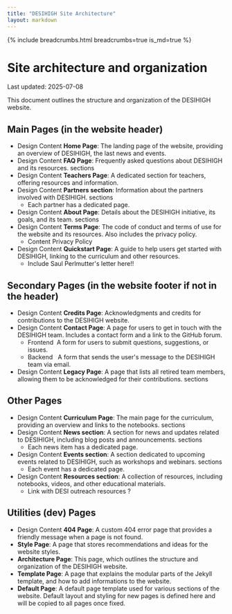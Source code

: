 ```yaml
---
title: "DESIHIGH Site Architecture"
layout: markdown
---
```


{% include breadcrumbs.html breadcrumbs=true is_md=true %}

# Site architecture and organization
<p class="subtitle">Last updated: 2025-07-08</p>

This document outlines the structure and organization of the DESIHIGH website.

## Main Pages (in the website header)

- <span class="tag is-success">Design</span> 
  <span class="tag is-success">Content</span>
  **Home Page**: The landing page of the website, providing an overview of DESIHIGH, the last news and events.
- <span class="tag is-success">Design</span>
  <span class="tag is-success">Content</span>
  **FAQ Page**: Frequently asked questions about DESIHIGH and its resources.
  <span class="tag is-danger">sections</span>
- <span class="tag is-danger">Design</span>
  <span class="tag is-danger">Content</span>
  **Teachers Page**: A dedicated section for teachers, offering resources and information.
- <span class="tag is-success">Design</span>
  <span class="tag is-success">Content</span>
  **Partners section**: Information about the partners involved with DESIHIGH.
  <span class="tag is-danger">sections</span>
  - Each partner has a dedicated page.
- <span class="tag is-success">Design</span>
  <span class="tag is-success">Content</span>
  **About Page**: Details about the DESIHIGH initiative, its goals, and its team.
  <span class="tag is-danger">sections</span>
- <span class="tag is-success">Design</span>
  <span class="tag is-success">Content</span>
  **Terms Page**: The code of conduct and terms of use for the website and its resources. Also includes the privacy policy.
    - <span class="tag is-danger">Content</span> Privacy Policy
- <span class="tag is-danger">Design</span>
  <span class="tag is-danger">Content</span>
  **Quickstart Page**: A guide to help users get started with DESIHIGH, linking to the curriculum and other resources.
    - Include Saul Perlmutter's letter here!!

## Secondary Pages (in the website footer if not in the header)

- <span class="tag is-success">Design</span>
  <span class="tag is-success">Content</span>
  **Credits Page**: Acknowledgments and credits for contributions to the DESIHIGH website.
- <span class="tag is-success">Design</span>
  <span class="tag is-success">Content</span>
  **Contact Page**: A page for users to get in touch with the DESIHIGH team. Includes a contact form and a link to the GitHub forum.
  - <span class="tag is-success">Frontend&nbsp;</span> A form for users to submit questions, suggestions, or issues.
  - <span class="tag is-danger">Backend &nbsp;</span> A form that sends the user's message to the DESIHIGH team via email.
- <span class="tag is-success">Design</span>
  <span class="tag is-success">Content</span>
  **Legacy Page**: A page that lists all retired team members, allowing them to be acknowledged for their contributions.
  <span class="tag is-danger">sections</span>

## Other Pages
- <span class="tag is-success">Design</span>
  <span class="tag is-success">Content</span>
  **Curriculum Page**: The main page for the curriculum, providing an overview and links to the notebooks.
  <span class="tag is-danger">sections</span>
- <span class="tag is-success">Design</span>
  <span class="tag is-success">Content</span>
  **News section**: A section for news and updates related to DESIHIGH, including blog posts and announcements.
  <span class="tag is-danger">sections</span>
  - Each news item has a dedicated page.
- <span class="tag is-success">Design</span>
  <span class="tag is-success">Content</span>
  **Events section**: A section dedicated to upcoming events related to DESIHIGH, such as workshops and webinars.
  <span class="tag is-danger">sections</span>
  - Each event has a dedicated page.
- <span class="tag is-danger">Design</span>
  <span class="tag is-danger">Content</span>
  **Resources section**: A collection of resources, including notebooks, videos, and other educational materials.
    - Link with DESI outreach resources ?

## Utilities (dev) Pages
- <span class="tag is-success">Design</span>
  <span class="tag is-success">Content</span>
  **404 Page**: A custom 404 error page that provides a friendly message when a page is not found.
- **Style Page**: A page that stores recommendations and ideas for the website styles.
- **Architecture Page**: This page, which outlines the structure and organization of the DESIHIGH website.
- **Template Page**: A page that explains the modular parts of the Jekyll template, and how to add informations to the website.
- **Default Page**: A default page template used for various sections of the website. Default layout and styling for new pages is defined here and will be copied to all pages once fixed.